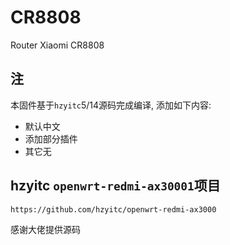 # CR8808
Router Xiaomi CR8808
## 注
本固件基于`hzyitc`5/14源码完成编译, 添加如下内容:
* 默认中文
* 添加部分插件
* 其它无

## hzyitc `openwrt-redmi-ax30001`项目
`https://github.com/hzyitc/openwrt-redmi-ax3000`

感谢大佬提供源码
